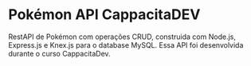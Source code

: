 # Pokémon API CappacitaDEV
RestAPI de Pokémon com operações CRUD, construida com Node.js, Express.js e Knex.js para o database MySQL. Essa API foi desenvolvida durante o curso CappacitaDev.
